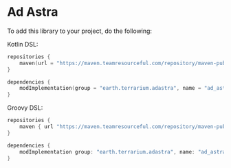 # Ad Astra

To add this library to your project, do the following:

Kotlin DSL:
```kotlin
repositories {
    maven(url = "https://maven.teamresourceful.com/repository/maven-public/")
}

dependencies {
    modImplementation(group = "earth.terrarium.adastra", name = "ad_astra-$modLoader-$minecraftVersion", version = adAstraVersion)
}
```

Groovy DSL:
```groovy
repositories {
    maven { url "https://maven.teamresourceful.com/repository/maven-public/" }
}

dependencies {
    modImplementation group: "earth.terrarium.adastra", name: "ad_astra-$modLoader-$minecraftVersion", version: adAstraVersion
}
```
